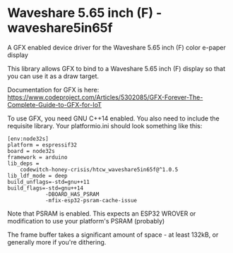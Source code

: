 # Waveshare 5.65 inch (F) - waveshare5in65f

A GFX enabled device driver for the Waveshare 5.65 inch (F) color e-paper display

This library allows GFX to bind to a Waveshare 5.65 inch (F) display so that you can use it as a draw target.

Documentation for GFX is here: https://www.codeproject.com/Articles/5302085/GFX-Forever-The-Complete-Guide-to-GFX-for-IoT

To use GFX, you need GNU C++14 enabled. You also need to include the requisite library. Your platformio.ini should look something like this:

```
[env:node32s]
platform = espressif32
board = node32s
framework = arduino
lib_deps = 
	codewitch-honey-crisis/htcw_waveshare5in65f@^1.0.5
lib_ldf_mode = deep
build_unflags=-std=gnu++11
build_flags=-std=gnu++14
            -DBOARD_HAS_PSRAM
            -mfix-esp32-psram-cache-issue
```

Note that PSRAM is enabled. This expects an ESP32 WROVER or modification to use your platform's PSRAM (probably)

The frame buffer takes a significant amount of space - at least 132kB, or generally more if you're dithering.